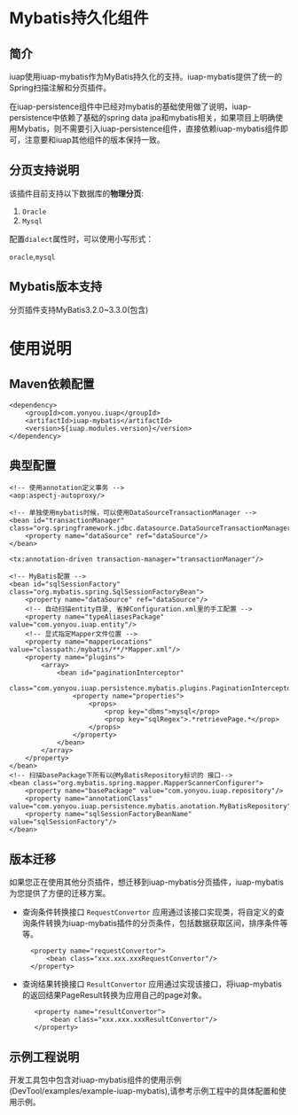﻿# Mybatis持久化组件 #

## 简介 ##

iuap使用iuap-mybatis作为MyBatis持久化的支持。iuap-mybatis提供了统一的Spring扫描注解和分页插件。

在iuap-persistence组件中已经对mybatis的基础使用做了说明，iuap-persistence中依赖了基础的spring data jpa和mybatis相关，如果项目上明确使用Mybatis，则不需要引入iuap-persistence组件，直接依赖iuap-mybatis组件即可，注意要和iuap其他组件的版本保持一致。

## 分页支持说明 ##

该插件目前支持以下数据库的<b>物理分页</b>:

 1. `Oracle`
 2. `Mysql`

配置`dialect`属性时，可以使用小写形式：

`oracle`,`mysql`

## Mybatis版本支持 ##

分页插件支持MyBatis3.2.0~3.3.0(包含)


# 使用说明 #

## Maven依赖配置 ##

	<dependency>
	    <groupId>com.yonyou.iuap</groupId>
	    <artifactId>iuap-mybatis</artifactId>
	    <version>${iuap.modules.version}</version>
	</dependency>

## 典型配置 ##

    <!-- 使用annotation定义事务 -->
    <aop:aspectj-autoproxy/>

	<!-- 单独使用mybatis时候，可以使用DataSourceTransactionManager -->
    <bean id="transactionManager" class="org.springframework.jdbc.datasource.DataSourceTransactionManager">
        <property name="dataSource" ref="dataSource"/>
    </bean>

    <tx:annotation-driven transaction-manager="transactionManager"/>

    <!-- MyBatis配置 -->
    <bean id="sqlSessionFactory" class="org.mybatis.spring.SqlSessionFactoryBean">
        <property name="dataSource" ref="dataSource"/>
        <!-- 自动扫描entity目录, 省掉Configuration.xml里的手工配置 -->
        <property name="typeAliasesPackage" value="com.yonyou.iuap.entity"/>
        <!-- 显式指定Mapper文件位置 -->
        <property name="mapperLocations" value="classpath:/mybatis/**/*Mapper.xml"/>
        <property name="plugins">
            <array>
                <bean id="paginationInterceptor"
                      class="com.yonyou.iuap.persistence.mybatis.plugins.PaginationInterceptor">
                    <property name="properties">
                        <props>
                            <prop key="dbms">mysql</prop>
                            <prop key="sqlRegex">.*retrievePage.*</prop>
                        </props>
                    </property>
                </bean>
            </array>
        </property>
    </bean>
    <!-- 扫描basePackage下所有以@MyBatisRepository标识的 接口-->
    <bean class="org.mybatis.spring.mapper.MapperScannerConfigurer">
        <property name="basePackage" value="com.yonyou.iuap.repository"/>
        <property name="annotationClass" value="com.yonyou.iuap.persistence.mybatis.anotation.MyBatisRepository"/>
        <property name="sqlSessionFactoryBeanName" value="sqlSessionFactory"/>
    </bean>

## 版本迁移 ##

如果您正在使用其他分页插件，想迁移到iuap-mybatis分页插件，iuap-mybatis为您提供了方便的迁移方案。

- 查询条件转换接口 `RequestConvertor`
  应用通过该接口实现类，将自定义的查询条件转换为iuap-mybatis插件的分页条件，包括数据获取区间，排序条件等等。
  

	    <property name="requestConvertor">
	        <bean class="xxx.xxx.xxxRequestConvertor"/>
	    </property>


- 查询结果转换接口 `ResultConvertor`
  应用通过实现该接口，将iuap-mybatis的返回结果PageResult转换为应用自己的page对象。
 
         <property name="resultConvertor">
             <bean class="xxx.xxx.xxxResultConvertor"/>
         </property>
         
## 示例工程说明 ##

开发工具包中包含对iuap-mybatis组件的使用示例(DevTool/examples/example-iuap-mybatis),请参考示例工程中的具体配置和使用示例。